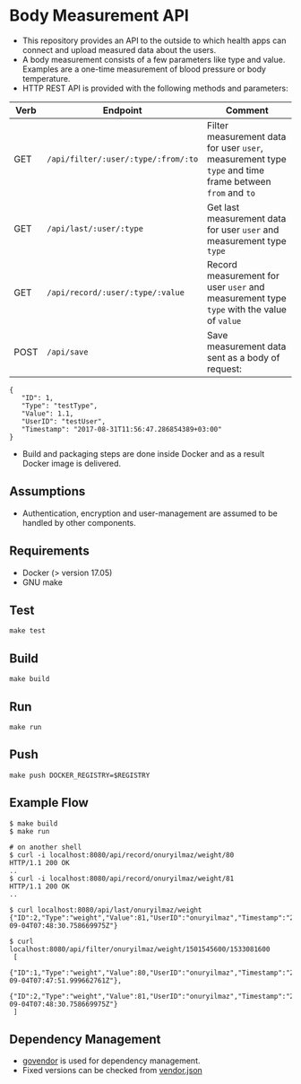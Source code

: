 # Body Measurement API

* This repository provides an API to the outside to which health apps can connect and upload measured data about the users. 
* A body measurement consists of a few parameters like type and value. Examples are a one-time measurement of blood pressure or body temperature.
* HTTP REST API is provided with the following methods and parameters:

| Verb 	| Endpoint                               	| Comment                                                                                                    	|
|------	|----------------------------------------	|------------------------------------------------------------------------------------------------------------	|
| GET  	| `/api/filter/:user/:type/:from/:to` 	| Filter measurement data for user `user`, measurement type `type` and time frame between `from` and `to` 	|
| GET  	| `/api/last/:user/:type`             	| Get last measurement data for user `user` and measurement type `type`                                   	|
| GET  	| `/api/record/:user/:type/:value`    	| Record measurement for user `user` and measurement type `type` with the value of  `value`               	|
| POST 	| `/api/save`                            	| Save measurement data sent as a body of request:                                                           	|

```
{  
   "ID": 1,
   "Type": "testType",
   "Value": 1.1,
   "UserID": "testUser",
   "Timestamp": "2017-08-31T11:56:47.286854389+03:00"
}
```

* Build and packaging steps are done inside Docker and as a result Docker image is delivered.

## Assumptions
* Authentication, encryption and user-management are assumed to be handled by other components.

## Requirements
* Docker (> version 17.05)
* GNU make

## Test
```
make test
```

## Build
```
make build
```
## Run
```
make run
```

## Push
```
make push DOCKER_REGISTRY=$REGISTRY
```

## Example Flow
```
$ make build
$ make run

# on another shell
$ curl -i localhost:8080/api/record/onuryilmaz/weight/80
HTTP/1.1 200 OK
..
$ curl -i localhost:8080/api/record/onuryilmaz/weight/81
HTTP/1.1 200 OK
..

$ curl localhost:8080/api/last/onuryilmaz/weight
{"ID":2,"Type":"weight","Value":81,"UserID":"onuryilmaz","Timestamp":"2017-09-04T07:48:30.758669975Z"}

$ curl localhost:8080/api/filter/onuryilmaz/weight/1501545600/1533081600
 [ 
  {"ID":1,"Type":"weight","Value":80,"UserID":"onuryilmaz","Timestamp":"2017-09-04T07:47:51.999662761Z"},
  {"ID":2,"Type":"weight","Value":81,"UserID":"onuryilmaz","Timestamp":"2017-09-04T07:48:30.758669975Z"}
 ]
```

## Dependency Management
* [govendor](https://github.com/kardianos/govendor) is used for dependency management.
* Fixed versions can be checked from [vendor.json](vendor/vendor.json)

